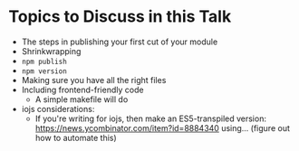 # Topics to Discuss in this Talk

* The steps in publishing your first cut of your module
* Shrinkwrapping
* `npm publish`
* `npm version`
* Making sure you have all the right files
* Including frontend-friendly code
	* A simple makefile will do
* iojs considerations:
	* If you're writing for iojs, then make an ES5-transpiled version: https://news.ycombinator.com/item?id=8884340 using... (figure out how to automate this)